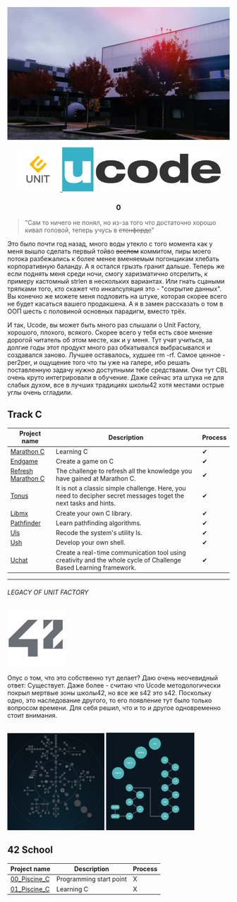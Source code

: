 <img src="https://github.com/sator4iiik/sator4iiik/blob/main/images/photo_2021-03-12_10-39-34.jpg?raw=true"
weight="100%">
<p align="center">
    <a href="https://uk.wikipedia.org/wiki/UNIT_Factory" target="_blank">
        <img src="https://github.com/sator4iiik/UNIT_FACTORY_UCODE/blob/master/.git_pic/unit_logo.png?raw=true" height="100px">
    </a>
    <a href="https://ucode.world/en/" target="_blank">
        <img src="https://github.com/sator4iiik/UNIT_FACTORY_UCODE/blob/master/.git_pic/ucode_logo.png?raw=true" height="100px">
    </a>
</p>


<h3 align="center">0</h3>

>"Сам то ничего не понял,
>но из-за того что достаточно
>хорошо кивал головой, теперь
>учусь в ~~стенфорде~~"


Это было почти год назад, много воды
утекло с того момента как у меня вышло сделать первый тойво ~~веслом~~
коммитом, пиры моего потока разбежались к более менее вменяемым погонщикам
хлебать корпоративную баланду. А я остался грызть гранит дальше. Теперь же
если поднять меня среди ночи, смогу харизматично отсрелить, к примеру
кастомный strlen в нескольких вариантах. Или гнать сцаными тряпками того,
кто скажет что инкапсуляция это - "сокрытие данных". Вы конечно же можете
меня подловить на штуке, которая скорее всего не будет касаться вашего
продакшена. А я в замен рассказать о том в ООП шесть с половиной основных
парадигм, вместо трёх.

И так, Ucode, вы может быть много раз слышали о Unit Factory, хорошого,
плохого, всякого. Скорее всего у тебя есть свое мнение дорогой читатель об
этом месте, как и у меня. Тут учат учиться, за долгие годы этот продукт
много раз обкатывался выбрасывался и создавался заново. Лучшее оставалось,
худшее rm -rf. Самое ценное - per2per, и ощущение того что ты уже на галере, ибо
решать поставленную задачу нужно доступными тебе средствами. Они тут CBL
очень круто интегрировали в обучение. Даже сейчас эта штука не для слабых
духом, все в лучших традициях школы42 хотя местами острые углы очень сгладили.



## Track C
|Project name|Description|Process|
|----------------|----------------------------------------------------|---|
|<a href="https://github.com/sator4iiik/UNIT_FACTORY_UCODE/tree/master/Marathon_C" target="_blank">Marathon C</a>|Learning C|✔|
|<a href="https://github.com/sator4iiik/ENDGAME/tree/3067bd44dc4b599dee455f2cfdc41088d4d9634d" target="_blank">Endgame</a>|Create a game on C|✔|
|<a href="https://github.com/sator4iiik/UNIT_FACTORY_UCODE/tree/master/Refresh_C" target="_blank">Refresh Marathon C</a>|The challenge to refresh all the knowledge you have gained at Marathon C.|✔|
|<a href="https://github.com/sator4iiik/UNIT_FACTORY_UCODE/tree/master/Tonus" target="_blank">Tonus</a>|It is not a classic simple challenge. Here, you need to decipher secret messages toget the next tasks and hints.|✔|
|<a href="https://github.com/sator4iiik/UNIT_FACTORY_UCODE/tree/master/Libmx" target="_blank">Libmx</a>|Create your own C library.|✔|
|<a href="https://github.com/sator4iiik/UNIT_FACTORY_UCODE/tree/master/Pathfinder" target="_blank">Pathfinder</a>|Learn pathfinding algorithms.|✔|
|<a href="https://github.com/sator4iiik/UNIT_FACTORY_UCODE/tree/master/uls" target="_blank">Uls</a>|Recode the system's utility ls.|✔|
|<a href="https://github.com/sator4iiik/UNIT_FACTORY_UCODE/tree/master/Ush" target="_blank">Ush</a>|Develop your own shell.|✔|
|<a href="https://github.com/UchatTeam/Uchat/tree/33183c9ae6ead136adc90ca8f30bb80a7de5df60" target="_blank">Uchat</a>|Create a real-time communication tool using creativity and the whole cycle of Challenge Based Learning framework.|✔|

<hr>

<h6>LEGACY OF UNIT FACTORY</h6>

<img src="https://github.com/sator4iiik/UNIT_FACTORY_UCODE/blob/master/.git_pic/42.png?raw=true" width=128>

<p>
Опус о том, что это собственно тут делает? Даю очень неочевидный ответ:
Cуществует. Даже более - считаю что Ucode методологически покрыл мертвые зоны
школы42, но все же s42 это s42. Поскольку одно, это наследование другого, то
его появление тут было только вопросом времени. Для себя решил, что и то
и другое одновременно стоит внимания.</p>

</br>

<img src="https://github.com/sator4iiik/UNIT_FACTORY_UCODE/blob/master/.git_pic/highlighting_branches_Holy_Graph.gif?raw=true" height="220px">


<img src="https://github.com/sator4iiik/UNIT_FACTORY_UCODE/blob/master/.git_pic/map_of_the_Piscine_C.png?raw=true" width=200>

</br>

## 42 School
|Project name|Description|Process|
|----------------|----------------------------------------------------|---|
|<a href="https://github.com/sator4iiik/UNIT_FACTORY_UCODE/tree/master/Practice_C/school42/00_Piscine_C" target="_blank">00_Piscine_C</a>|Programming start point|X|
|<a href="https://github.com/sator4iiik/UNIT_FACTORY_UCODE/tree/master/Practice_C/school42/01_Piscine_C" target="_blank">01_Piscine_C</a>|Learning C|X|
